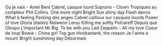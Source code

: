 Ou je vais - Amel Bent
Cabrel, casque lourd
Soprano - Clown
Tropiques au compteur
Phil Collins. One more night
Bright Sun shiny day
Flash dance
What à feeling
Parking des anges
Cabrel cailloux sur casques lourds
Power of love
Gloria (italien)
Nolwenn Leroy
Killing me softly
Polnareff Depuis que
Obispo L'important
Mr Big. To be with you
Led Zeppelin - All my love
Coeur de loup
Bowie - China girl
Top gun
Hoobastank, the reason
Je l'aime à mourir
Bright sunshining day
Désormais 

